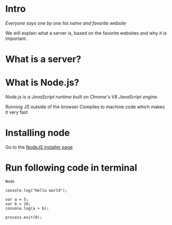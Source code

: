 # Intro
_Everyone says one by one his name and favorite website_

We will explain what a server is, based on the favorite websites and why it is important.

# What is a server?

# What is Node.js?
_Node.js is a JavaScript runtime built on Chrome's V8 JavaScript engine._

Running JS outside of the browser
Compiles to machine code which makes it very fast

# Installing node
Go to the [NodeJS installer page](https://nodejs.org/en/download/)


# Run following code in terminal
```
Node

console.log("Hello world");

var a = 5;
var b = 10;
console.log(a + b);

process.exit(0);
```
